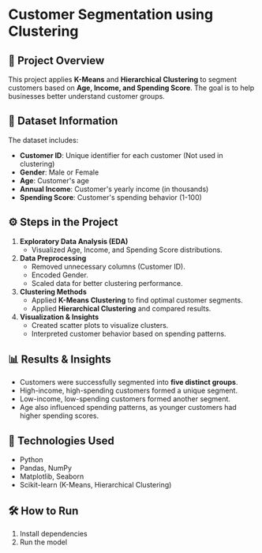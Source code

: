# Customer Segmentation using Clustering

## 📌 Project Overview
This project applies **K-Means** and **Hierarchical Clustering** to segment customers based on **Age, Income, and Spending Score**. The goal is to help businesses better understand customer groups.

## 📂 Dataset Information
The dataset includes:
- **Customer ID**: Unique identifier for each customer (Not used in clustering)
- **Gender**: Male or Female
- **Age**: Customer's age
- **Annual Income**: Customer's yearly income (in thousands)
- **Spending Score**: Customer's spending behavior (1-100)

## ⚙️ Steps in the Project
1. **Exploratory Data Analysis (EDA)** 
   - Visualized Age, Income, and Spending Score distributions.
2. **Data Preprocessing** 
   - Removed unnecessary columns (Customer ID).
   - Encoded Gender.
   - Scaled data for better clustering performance.
3. **Clustering Methods**
   - Applied **K-Means Clustering** to find optimal customer segments.
   - Applied **Hierarchical Clustering** and compared results.
4. **Visualization & Insights**
   - Created scatter plots to visualize clusters.
   - Interpreted customer behavior based on spending patterns.

## 📊 Results & Insights
- Customers were successfully segmented into **five distinct groups**.
- High-income, high-spending customers formed a unique segment.
- Low-income, low-spending customers formed another segment.
- Age also influenced spending patterns, as younger customers had higher spending scores.

## 🚀 Technologies Used
- Python
- Pandas, NumPy
- Matplotlib, Seaborn
- Scikit-learn (K-Means, Hierarchical Clustering)

## 🛠 How to Run
1. Install dependencies
2. Run the model
